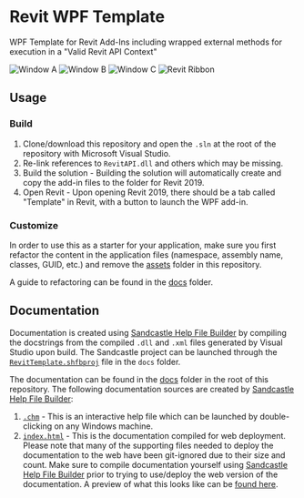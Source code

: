 # Revit WPF Template

WPF Template for Revit Add-Ins including wrapped external methods for execution in a "Valid Revit API Context"

![Window A](assets/window1.png)
![Window B](assets/window2.png)
![Window C](assets/window3.png)
![Revit Ribbon](assets/ribbon.png)

## Usage

### Build

1. Clone/download this repository and open the `.sln` at the root of the repository with Microsoft Visual Studio.
2. Re-link references to `RevitAPI.dll` and others which may be missing.
3. Build the solution - Building the solution will automatically create and copy the add-in files to the folder for Revit 2019.
4. Open Revit - Upon opening Revit 2019, there should be a tab called "Template" in Revit, with a button to launch the WPF add-in.

### Customize

In order to use this as a starter for your application, make sure you first refactor the content in the application files (namespace, assembly name, classes, GUID, etc.) and remove the [assets](/assets) folder in this repository.

A guide to refactoring can be found in the [docs](/docs/RefactorInstructions.md) folder.

## Documentation

Documentation is created using [Sandcastle Help File Builder](https://github.com/EWSoftware/SHFB) by compiling the docstrings from the compiled `.dll` and `.xml` files generated by Visual Studio upon build. The Sandcastle project can be launched through the [`RevitTemplate.shfbproj`](/docs/RevitTemplate.shfbproj) file in the `docs` folder.

The documentation can be found in the [docs](/docs) folder in the root of this repository. The following documentation sources are created by [Sandcastle Help File Builder](https://github.com/EWSoftware/SHFB):

1. [`.chm`](./docs/Help/Revit%20WPF%20Template%20Documentation.chm) - This is an interactive help file which can be launched by double-clicking on any Windows machine.
2. [`index.html`](./docs/Help/index.html) - This is the documentation compiled for web deployment. Please note that many of the supporting files needed to deploy the documentation to the web have been git-ignored due to their size and count. Make sure to compile documentation yourself using [Sandcastle Help File Builder](https://github.com/EWSoftware/SHFB) prior to trying to use/deploy the web version of the documentation. A preview of what this looks like can be [found here](revit-wpf-template-docs.now.sh).
